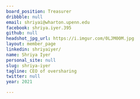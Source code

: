 ```yaml
---
board_position: Treasurer
dribbble: null
email: shriyai@wharton.upenn.edu
facebook: shriya.iyer.395
github: null
headshot_jpg_url: https://i.imgur.com/0LJM00M.jpg
layout: member_page
linkedin: shriyaiyer/
name: Shriya Iyer
personal_site: null
slug: shriya-iyer
tagline: CEO of oversharing
twitter: null
year: 2021

---
```

